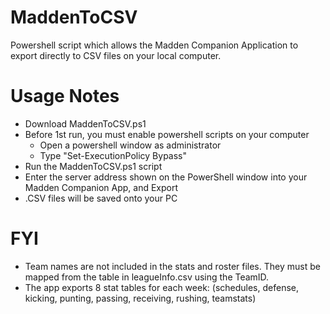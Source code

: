 # MaddenToCSV
Powershell script which allows the Madden Companion Application to export directly to CSV files on your local computer.

# Usage Notes
- Download MaddenToCSV.ps1
- Before 1st run, you must enable powershell scripts on your computer
    - Open a powershell window as administrator
    - Type "Set-ExecutionPolicy Bypass"
- Run the MaddenToCSV.ps1 script
- Enter the server address shown on the PowerShell window into your Madden Companion App, and Export
- .CSV files will be saved onto your PC

# FYI
- Team names are not included in the stats and roster files.  They must be mapped from the table in leagueInfo.csv using the TeamID.
- The app exports 8 stat tables for each week:  (schedules, defense, kicking, punting, passing, receiving, rushing, teamstats)
